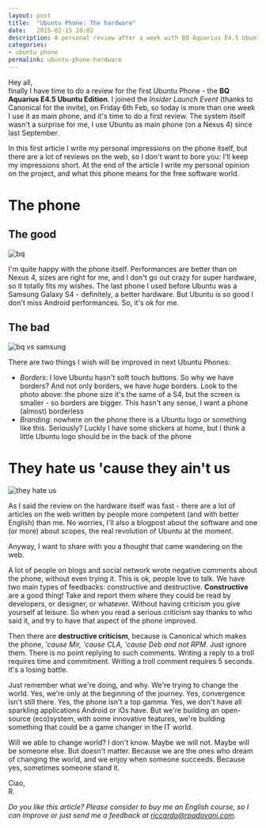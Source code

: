 ```yaml
---
layout: post
title:  "Ubuntu Phone: The hardware"
date:   2015-02-15 20:02
description: A personal review after a week with BQ Aquarius E4.5 Ubuntu Edition
categories:
- ubuntu phone
permalink: ubuntu-phone-hardware
---
```


Hey all,<br/> finally I have time to do a review for the first Ubuntu Phone -
the **BQ Aquarius E4.5 Ubuntu Edition**. I joined the *Insider Launch Event*
(thanks to Canonical for the invite), on Friday 6th Feb, so today is more than
one week I use it as main phone, and it's time to do a first review. The system
itself wasn't a surprise for me, I use Ubuntu as main phone (on a Nexus 4) since
last September.

In this first article I write my personal impressions on the phone itself, but
there are a lot of reviews on the web, so I don't want to bore you: I'll keep my
impressions short. At the end of the article I write my personal opinion on the
project, and what this phone means for the free software world.

# The phone
## The good

![bq][bq-phone]

I'm quite happy with the phone itself. Performances are better than on Nexus 4,
sizes are right for me, and I don't go out crazy for super hardware, so it
totally fits my wishes. The last phone I used before Ubuntu was a Samsung Galaxy
S4 - definitely, a better hardware. But Ubuntu is so good I don't miss Android
performances. So, it's ok for me.

## The bad

![bq vs samsung][bq-vs-samsung]

There are two things I wish will be improved in next Ubuntu Phones:

 - *Borders*: I love Ubuntu hasn't soft touch buttons. So why we have borders? And not only borders, we have *huge* borders. Look to the photo above: the phone size it's the same of a S4, but the screen is smaller - so borders are bigger. This hasn't any sense, I want a phone (almost) borderless
 - *Branding*: nowhere on the phone there is a Ubuntu logo or something like this. Seriously? Luckly I have some stickers at home, but I think a little Ubuntu logo should be in the back of the phone

# They hate us 'cause they ain't us

![they hate us][they-hate-us]

As I said the review on the hardware itself was fast - there are a lot of
articles on the web written by people more competent (and with better English)
than me. No worries, I'll also a blogpost about the software and one (or more)
about scopes, the real revolution of Ubuntu at the moment.

Anyway, I want to share with you a thought that came wandering on the web.

A lot of people on blogs and social network wrote negative comments about the
phone, without even trying it. This is ok, people love to talk. We have two main
types of feedbacks: constructive and destructive. **Constructive** are a good
thing! Take and report them where they could be read by developers, or designer,
or whatever. Without having criticism you give yourself at leisure. So when you
read a serious criticism say thanks to who said it, and try to have that aspect
of the phone improved.

Then there are **destructive criticism**, because is Canonical which makes the
phone, *'cause Mir, 'cause CLA, 'cause Deb and not RPM*. Just ignore them. There
is no point replying to such comments. Writing a reply to a troll requires time
and commitment. Writing a troll comment requires 5 seconds. It's a losing
battle.

Just remember what we're doing, and why. We're trying to change the world. Yes,
we're only at the beginning of the journey. Yes, convergence isn't still there.
Yes, the phone isn't a top gamma. Yes, we don't have all sparkling applications
Android or iOs have. But we're building an open-source (eco)system, with some
innovative features, we're building something that could be a game changer in
the IT world.

Will we able to change world? I don't know. Maybe we will not. Maybe will be
someone else. But doesn't matter. Because we are the ones who dream of changing
the world, and we enjoy when someone succeeds. Because yes, sometimes someone
stand it.

Ciao,<br/>
R.

*Do you like this article? Please consider to buy me an English course, so I can improve or just send me a feedback at [riccardo@rpadovani.com](mailto:riccardo@rpadovani.com).*

[bq-phone]: http://img.rpadovani.com/posts/bq_phone.jpg
[bq-vs-samsung]: http://img.rpadovani.com/posts/bq_size.jpg
[they-hate-us]: http://img.rpadovani.com/posts/they_hate_us.jpg
